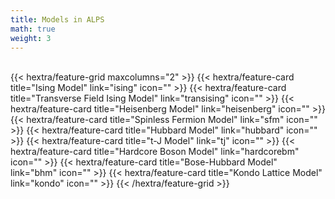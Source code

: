 ```yaml
---
title: Models in ALPS
math: true
weight: 3
---
```


<br>
{{< hextra/feature-grid maxcolumns="2" >}}
 {{< hextra/feature-card
    title="Ising Model"
    link="ising"
    icon=""
  >}}
  {{< hextra/feature-card
    title="Transverse Field Ising Model"
    link="transising"
    icon=""
  >}}
  {{< hextra/feature-card
    title="Heisenberg Model"
    link="heisenberg"
    icon=""
  >}}
  {{< hextra/feature-card
    title="Spinless Fermion Model"
    link="sfm"
    icon=""
  >}}
  {{< hextra/feature-card
    title="Hubbard Model"
    link="hubbard"
    icon=""
  >}}
  {{< hextra/feature-card
    title="t-J Model"
    link="tj"
    icon=""
  >}}
  {{< hextra/feature-card
    title="Hardcore Boson Model"
    link="hardcorebm"
    icon=""
  >}}
  {{< hextra/feature-card
    title="Bose-Hubbard Model"
    link="bhm"
    icon=""
  >}}
  {{< hextra/feature-card
    title="Kondo Lattice Model"
    link="kondo"
    icon=""
  >}}
{{< /hextra/feature-grid >}}

